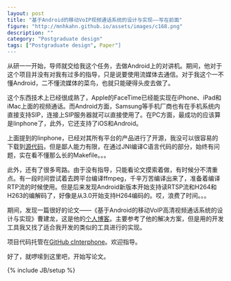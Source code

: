 ```yaml
---
layout: post
title: "基于Android的移动VoIP视频通话系统的设计与实现——写在前面"
figure: "http://mnhkahn.github.io/assets/images/c168.png"
description: ""
category: "Postgraduate design"
tags: ["Postgraduate design", Paper"]
---
```


从研一一开始，导师就交给我这个任务，去做Android上的对讲机。期间，他对于这个项目并没有对我有过多的指导，只是说要使用流媒体去通信。对于我这个一不懂Android，二不懂流媒体的菜鸟，也就只能硬得头皮去做了。

这个东西技术上已经很成熟了，Apple的FaceTime已经能实现在iPhone、iPad和iMac上面的视频通话。而Android方面，Samsung等手机厂商也有在手机系统内直接支持SIP，连接上SIP服务器就可以直接使用了。在PC方面，最成功的应该算是linphone了，此外，它还支持了iOS和Android。

上面提到的linphone，已经对其所有平台的产品进行了开源，我没可以很容易的下载到[源代码](http://www.linphone.org/eng/download/git.html)，但是鄙人能力有限，在通过JNI编译C语言代码的部分，始终有问题，实在看不懂那么长的Makefile。。。

此外，还有了很多弯路。由于没有指导，只能看论文摸索着做，有时候分不清重点。有一段时间尝试着去跨平台编译ffmpeg，千辛万苦编译出来了，准备着编译RTP流的时候使用。但是后来发现Android新版本开始支持读RTSP流和H264和H263的编解码了，好像是从3.0开始支持H264编码的。哎，浪费了时间。。。

期间，发现一篇很好的论文——《基于Android的移动VoIP高清视频通话系统的设计与实现》曹建龙，这是他的[个人博客](http://blog.csdn.net/cazicaquw/article/details/8650543)。主要参考了他的解决方案，但是用的开发工具我又找了适合我开发的类似的工具进行的实现。

项目代码托管在[GitHub cInterphone](https://github.com/mnhkahn/cInterphone)。欢迎指导。

好了，就啰嗦到这里吧，开始写论文。

{% include JB/setup %}